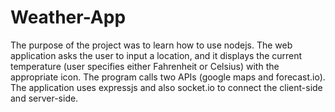 # Weather-App
The purpose of the project was to learn how to use nodejs. The web application asks the user to input a location, and it displays the current temperature (user specifies either Fahrenheit or Celsius) with the appropriate icon. The program calls two APIs (google maps and forecast.io). The application uses expressjs and also socket.io to connect the client-side and server-side.
